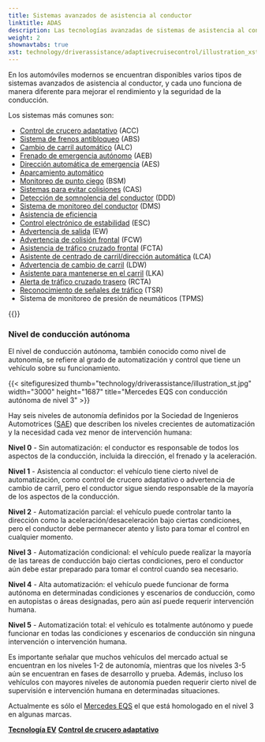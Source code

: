 ```yaml
---
title: Sistemas avanzados de asistencia al conductor
linktitle: ADAS
description: Las tecnologías avanzadas de sistemas de asistencia al conductor (ADAS) están diseñadas para ayudar a los conductores a operar sus vehículos de manera más segura y eficiente. EVKX.net le brinda detalles sobre los diferentes sistemas de los vehículos eléctricos.
weight: 2
shownavtabs: true
xst: technology/driverassistance/adaptivecruisecontrol/illustration_xst.jpg
---
```

<!-- markdownlint-disable MD033 -->
En los automóviles modernos se encuentran disponibles varios tipos de sistemas avanzados de asistencia al conductor, y cada uno funciona de manera diferente para mejorar el rendimiento y la seguridad de la conducción.

Los sistemas más comunes son:

- [Control de crucero adaptativo](adaptivecruisecontrol/) (ACC)
- [Sistema de frenos antibloqueo](antilockbrakingsystem/) (ABS)
- [Cambio de carril automático](automatedlanechange/) (ALC)
- [Frenado de emergencia autónomo](automaticemergencybraking/) (AEB)
- [Dirección automática de emergencia](automaticemergencysteering/) (AES)
- [Aparcamiento automático](automaticparking/)
- [Monitoreo de punto ciego](blindspotmonitoring/) (BSM)
- [Sistemas para evitar colisiones](collisionavoidancesystems/) (CAS)
- [Detección de somnolencia del conductor](driverdrowsinessdetection/) (DDD)
- [Sistema de monitoreo del conductor](drivermonitoringsystem/) (DMS)
- [Asistencia de eficiencia](efficencyassist/)
- [Control electrónico de estabilidad](electronicstabilitycontrol/) (ESC)
- [Advertencia de salida](exitwarning/) (EW)
- [Advertencia de colisión frontal](forwardcollisionwarning/) (FCW)
- [Asistencia de tráfico cruzado frontal](frontcrosstrafficassist/) (FCTA)
- [Asistente de centrado de carril/dirección automática](autosteer/) (LCA)
- [Advertencia de cambio de carril](lanedeparturewarning/) (LDW)
- [Asistente para mantenerse en el carril](lanekeepingassist/) (LKA)
- [Alerta de tráfico cruzado trasero](rearcrosstrafficalert/) (RCTA)
- [Reconocimiento de señales de tráfico](trafficsignrecognition/) (TSR)
- Sistema de monitoreo de presión de neumáticos (TPMS)

{{<evkxdisplayaddarticle />}}

### Nivel de conducción autónoma

El nivel de conducción autónoma, también conocido como nivel de autonomía, se refiere al grado de automatización y control que tiene un vehículo sobre su funcionamiento.

{{< sitefiguresized thumb="technology/driverassistance/illustration_st.jpg" width="3000" height="1687" title="Mercedes EQS con conducción autónoma de nivel 3" >}}

Hay seis niveles de autonomía definidos por la Sociedad de Ingenieros Automotrices ([SAE](https://www.sae.org/)) que describen los niveles crecientes de automatización y la necesidad cada vez menor de intervención humana:

**Nivel 0** - Sin automatización: el conductor es responsable de todos los aspectos de la conducción, incluida la dirección, el frenado y la aceleración.

**Nivel 1** - Asistencia al conductor: el vehículo tiene cierto nivel de automatización, como control de crucero adaptativo o advertencia de cambio de carril, pero el conductor sigue siendo responsable de la mayoría de los aspectos de la conducción.

**Nivel 2** - Automatización parcial: el vehículo puede controlar tanto la dirección como la aceleración/desaceleración bajo ciertas condiciones, pero el conductor debe permanecer atento y listo para tomar el control en cualquier momento.

**Nivel 3** - Automatización condicional: el vehículo puede realizar la mayoría de las tareas de conducción bajo ciertas condiciones, pero el conductor aún debe estar preparado para tomar el control cuando sea necesario.

**Nivel 4** - Alta automatización: el vehículo puede funcionar de forma autónoma en determinadas condiciones y escenarios de conducción, como en autopistas o áreas designadas, pero aún así puede requerir intervención humana.

**Nivel 5** - Automatización total: el vehículo es totalmente autónomo y puede funcionar en todas las condiciones y escenarios de conducción sin ninguna intervención o intervención humana.

Es importante señalar que muchos vehículos del mercado actual se encuentran en los niveles 1-2 de autonomía, mientras que los niveles 3-5 aún se encuentran en fases de desarrollo y prueba. Además, incluso los vehículos con mayores niveles de autonomía pueden requerir cierto nivel de supervisión e intervención humana en determinadas situaciones.

Actualmente es sólo el [Mercedes EQS](../../models/mercedes/eqs/) el que está homologado en el nivel 3 en algunas marcas.

<div class="mt-3 mb-3">
     <a href="../" class="text-decoration-none text-black"><strong><i class="bi-arrow-left"></i> Tecnología EV</strong></a>
     <a href="adaptivecruisecontrol/" class="text-decoration-none text-black float-end"><strong>Control de crucero adaptativo <i class="bi-arrow-right"></i></strong></a>
</div>